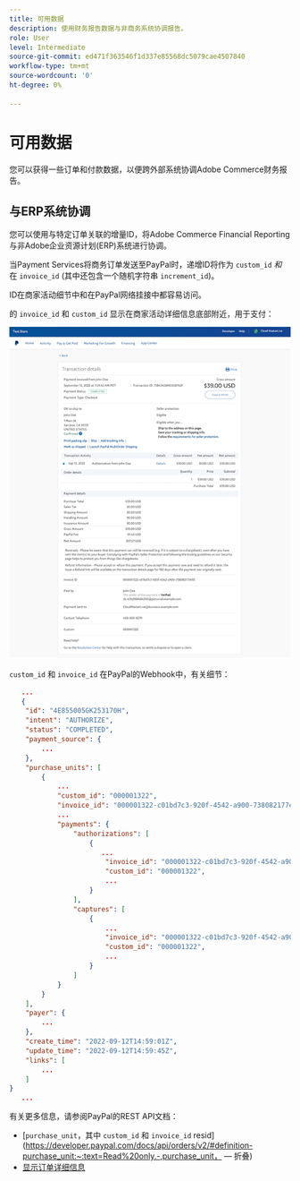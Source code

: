 ```yaml
---
title: 可用数据
description: 使用财务报告数据与非商务系统协调报告。
role: User
level: Intermediate
source-git-commit: ed471f363546f1d337e85568dc5079cae4507840
workflow-type: tm+mt
source-wordcount: '0'
ht-degree: 0%

---
```


# 可用数据

您可以获得一些订单和付款数据，以便跨外部系统协调Adobe Commerce财务报告。

## 与ERP系统协调

您可以使用与特定订单关联的增量ID，将Adobe Commerce Financial Reporting与非Adobe企业资源计划(ERP)系统进行协调。

当Payment Services将商务订单发送至PayPal时，递增ID将作为 `custom_id` _和_ 在 `invoice_id` (其中还包含一个随机字符串 `increment_id`)。

ID在商家活动细节中和在PayPal网络挂接中都容易访问。

的 `invoice_id` 和 `custom_id` 显示在商家活动详细信息底部附近，用于支付：

![`custom_id` 在商户活动详细信息中](assets/merchant-activity-ids.png)

`custom_id` 和 `invoice_id` 在PayPal的Webhook中，有关细节：

```json
   ...
   {
    "id": "4E855005GK253170H",
    "intent": "AUTHORIZE",
    "status": "COMPLETED",
    "payment_source": {
        ...
    },
    "purchase_units": [
        {
            ...
            "custom_id": "000001322",
            "invoice_id": "000001322-c01bd7c3-920f-4542-a900-738082177e92",
            ...
            "payments": {
                "authorizations": [
                    {
                       ...
                        "invoice_id": "000001322-c01bd7c3-920f-4542-a900-738082177e92",
                        "custom_id": "000001322",
                        ...
                    }
                ],
                "captures": [
                    {
                        ...
                        "invoice_id": "000001322-c01bd7c3-920f-4542-a900-738082177e92",
                        "custom_id": "000001322",
                        ...
                    }
                ]
            }
        }
    ],
    "payer": {
        ...
    },
    "create_time": "2022-09-12T14:59:01Z",
    "update_time": "2022-09-12T14:59:45Z",
    "links": [
        ...
    ]
}
   ...
```

有关更多信息，请参阅PayPal的REST API文档：

* [`purchase_unit`，其中 `custom_id` 和 `invoice_id` resid](https://developer.paypal.com/docs/api/orders/v2/#definition-purchase_unit:~:text=Read%20only.-,purchase_unit， — 折叠)
* [显示订单详细信息](https://developer.paypal.com/docs/api/orders/v2/#orders_get)
